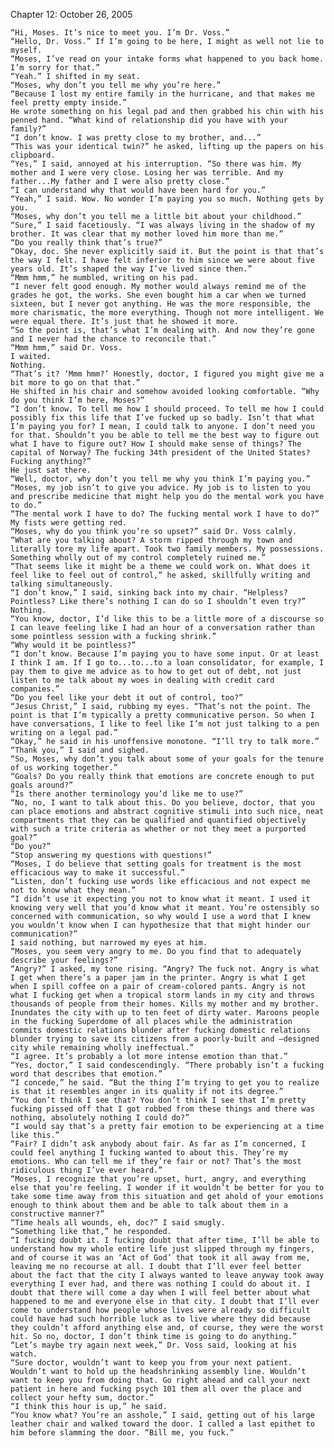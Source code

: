 Chapter 12: October 26, 2005		“Hi, Moses. It’s nice to meet you. I’m Dr. Voss.”	“Hello, Dr. Voss.” If I’m going to be here, I might as well not lie to myself.	“Moses, I’ve read on your intake forms what happened to you back home. I’m sorry for that.”	“Yeah.” I shifted in my seat.	“Moses, why don’t you tell me why you’re here.”	“Because I lost my entire family in the hurricane, and that makes me feel pretty empty inside.”	He wrote something on his legal pad and then grabbed his chin with his penned hand. “What kind of relationship did you have with your family?”	“I don’t know. I was pretty close to my brother, and...”	“This was your identical twin?” he asked, lifting up the papers on his clipboard.	“Yes,” I said, annoyed at his interruption. “So there was him. My mother and I were very close. Losing her was terrible. And my father...My father and I were also pretty close.”	“I can understand why that would have been hard for you.”	“Yeah,” I said. Wow. No wonder I’m paying you so much. Nothing gets by you.	“Moses, why don’t you tell me a little bit about your childhood.”	“Sure,” I said facetiously. “I was always living in the shadow of my brother. It was clear that my mother loved him more than me.”	“Do you really think that’s true?”	“Okay, doc. She never explicitly said it. But the point is that that’s the way I felt. I have felt inferior to him since we were about five years old. It’s shaped the way I’ve lived since then.”	“Mmm hmm,” he mumbled, writing on his pad.	“I never felt good enough. My mother would always remind me of the grades he got, the works. She even bought him a car when we turned sixteen, but I never got anything. He was the more responsible, the more charismatic, the more everything. Though not more intelligent. We were equal there. It’s just that he showed it more.	“So the point is, that’s what I’m dealing with. And now they’re gone and I never had the chance to reconcile that.”	“Mmm hmm,” said Dr. Voss.	I waited. 	Nothing.	“That’s it? ‘Mmm hmm?’ Honestly, doctor, I figured you might give me a bit more to go on that that.”	He shifted in his chair and somehow avoided looking comfortable. “Why do you think I’m here, Moses?”	“I don’t know. To tell me how I should proceed. To tell me how I could possibly fix this life that I’ve fucked up so badly. Isn’t that what I’m paying you for? I mean, I could talk to anyone. I don’t need you for that. Shouldn’t you be able to tell me the best way to figure out what I have to figure out? How I should make sense of things? The capital of Norway? The fucking 34th president of the United States? Fucking anything?”	He just sat there.	“Well, doctor, why don’t you tell me why you think I’m paying you.”	“Moses, my job isn’t to give you advice. My job is to listen to you and prescribe medicine that might help you do the mental work you have to do.”	“The mental work I have to do? The fucking mental work I have to do?” My fists were getting red.	“Moses, why do you think you’re so upset?” said Dr. Voss calmly.	“What are you talking about? A storm ripped through my town and literally tore my life apart. Took two family members. My possessions. Something wholly out of my control completely ruined me.”	“That seems like it might be a theme we could work on. What does it feel like to feel out of control,” he asked, skillfully writing and talking simultaneously.	“I don’t know,” I said, sinking back into my chair. “Helpless? Pointless? Like there’s nothing I can do so I shouldn’t even try?”	Nothing.	“You know, doctor, I’d like this to be a little more of a discourse so I can leave feeling like I had an hour of a conversation rather than some pointless session with a fucking shrink.”	“Why would it be pointless?”	“I don’t know. Because I’m paying you to have some input. Or at least I think I am. If I go to...to...to a loan consolidator, for example, I pay them to give me advice as to how to get out of debt, not just listen to me talk about my woes in dealing with credit card companies.”	“Do you feel like your debt it out of control, too?”	“Jesus Christ,” I said, rubbing my eyes. “That’s not the point. The point is that I’m typically a pretty communicative person. So when I have conversations, I like to feel like I’m not just talking to a pen writing on a legal pad.”	“Okay,” he said in his unoffensive monotone. “I’ll try to talk more.”	“Thank you,” I said and sighed.	“So, Moses, why don’t you talk about some of your goals for the tenure of us working together.”	“Goals? Do you really think that emotions are concrete enough to put goals around?”	“Is there another terminology you’d like me to use?”	“No, no, I want to talk about this. Do you believe, doctor, that you can place emotions and abstract cognitive stimuli into such nice, neat compartments that they can be qualified and quantified objectively with such a trite criteria as whether or not they meet a purported goal?”	“Do you?”	“Stop answering my questions with questions!”	“Moses, I do believe that setting goals for treatment is the most efficacious way to make it successful.”	“Listen, don’t fucking use words like efficacious and not expect me not to know what they mean.”	“I didn’t use it expecting you not to know what it meant. I used it knowing very well that you’d know what it meant. You’re ostensibly so concerned with communication, so why would I use a word that I knew you wouldn’t know when I can hypothesize that that might hinder our communication?”	I said nothing, but narrowed my eyes at him.	“Moses, you seem very angry to me. Do you find that to adequately describe your feelings?”	“Angry?” I asked, my tone rising. “Angry? The fuck not. Angry is what I get when there’s a paper jam in the printer. Angry is what I get when I spill coffee on a pair of cream-colored pants. Angry is not what I fucking get when a tropical storm lands in my city and throws thousands of people from their homes. Kills my mother and my brother. Inundates the city with up to ten feet of dirty water. Maroons people in the fucking Superdome of all places while the administration commits domestic relations blunder after fucking domestic relations blunder trying to save its citizens from a poorly-built and –designed city while remaining wholly ineffectual.”	“I agree. It’s probably a lot more intense emotion than that.”	“Yes, doctor,” I said condescendingly. “There probably isn’t a fucking word that describes that emotion.”	“I concede,” he said. “But the thing I’m trying to get you to realize is that it resembles anger in its quality if not its degree.”	“You don’t think I see that? You don’t think I see that I’m pretty fucking pissed off that I got robbed from these things and there was nothing, absolutely nothing I could do?”	“I would say that’s a pretty fair emotion to be experiencing at a time like this.”	“Fair? I didn’t ask anybody about fair. As far as I’m concerned, I could feel anything I fucking wanted to about this. They’re my emotions. Who can tell me if they’re fair or not? That’s the most ridiculous thing I’ve ever heard.”	“Moses, I recognize that you’re upset, hurt, angry, and everything else that you’re feeling. I wonder if it wouldn’t be better for you to take some time away from this situation and get ahold of your emotions enough to think about them and be able to talk about them in a constructive manner?”	“Time heals all wounds, eh, doc?” I said smugly.	“Something like that,” he responded.	“I fucking doubt it. I fucking doubt that after time, I’ll be able to understand how my whole entire life just slipped through my fingers, and of course it was an ‘Act of God’ that took it all away from me, leaving me no recourse at all. I doubt that I’ll ever feel better about the fact that the city I always wanted to leave anyway took away everything I ever had, and there was nothing I could do about it. I doubt that there will come a day when I will feel better about what happened to me and everyone else in that city. I doubt that I’ll ever come to understand how people whose lives were already so difficult could have had such horrible luck as to live where they did because they couldn’t afford anything else and, of course, they were the worst hit. So no, doctor, I don’t think time is going to do anything.”	“Let’s maybe try again next week,” Dr. Voss said, looking at his watch.	“Sure doctor, wouldn’t want to keep you from your next patient. Wouldn’t want to hold up the headshrinking assembly line. Wouldn’t want to keep you from doing that. Go right ahead and call your next patient in here and fucking psych 101 them all over the place and collect your hefty sum, doctor.”	“I think this hour is up,” he said.	“You know what? You’re an asshole,” I said, getting out of his large leather chair and walked toward the door. I called a last epithet to him before slamming the door. “Bill me, you fuck.”